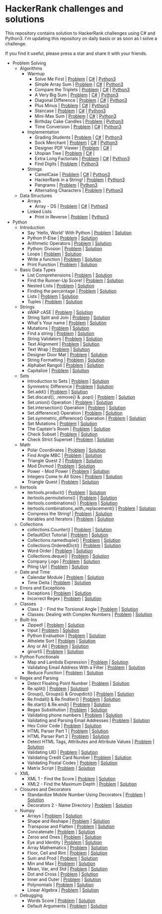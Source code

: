 # HackerRank challenges and solutions

This repository contains solution to HackerRank challenges using C# and Python3. I'm updating this repository on daily basis or as soon as I solve a challenge.

If you find it useful, please press a star and share it with your friends.

- Problem Solving
  - Algorithms
    - Warmup
      - Solve Me First | [Problem](https://www.hackerrank.com/challenges/solve-me-first/problem) | [C#](https://github.com/PrasadHonrao/HackerRank/blob/master/problem-solving/algorithms/warmup/solve-me-first/solve-me-first.cs) | [Python3](https://github.com/PrasadHonrao/HackerRank/blob/master/problem-solving/algorithms/warmup/solve-me-first/solve-me-first.py)
      - Simple Array Sum | [Problem](https://www.hackerrank.com/challenges/simple-array-sum/problem) | [C#](https://github.com/PrasadHonrao/HackerRank/blob/master/problem-solving/algorithms/warmup/simple-array-sum/simple-array-sum.cs) | [Python3](https://github.com/PrasadHonrao/HackerRank/blob/master/problem-solving/algorithms/warmup/simple-array-sum/simple-array-sum.py)
      - Compare the Triplets | [Problem](https://www.hackerrank.com/challenges/compare-the-triplets/problem) | [C#](https://github.com/PrasadHonrao/HackerRank/blob/master/problem-solving/algorithms/warmup/compare-the-triplets/compare-the-triplets.cs) | [Python3](https://github.com/PrasadHonrao/HackerRank/blob/master/problem-solving/algorithms/warmup/compare-the-triplets/compare-the-triplets.py)
      - A Very Big Sum | [Problem](https://www.hackerrank.com/challenges/a-very-big-sum/problem) | [C#](https://github.com/PrasadHonrao/HackerRank/blob/master/problem-solving/algorithms/warmup/a-very-big-sum/a-very-big-sum.cs) | [Python3](https://github.com/PrasadHonrao/HackerRank/blob/master/problem-solving/algorithms/warmup/a-very-big-sum/a-very-big-sum.py)
      - Diagonal Difference | [Problem](https://www.hackerrank.com/challenges/diagonal-difference/problem) | [C#](https://github.com/PrasadHonrao/HackerRank/blob/master/problem-solving/algorithms/warmup/diagonal-difference/diagonal-difference.cs) | [Python3](https://github.com/PrasadHonrao/HackerRank/blob/master/problem-solving/algorithms/warmup/diagonal-difference/diagonal-difference.py)
      - Plus Minus | [Problem](https://www.hackerrank.com/challenges/plus-minus/problem) | [C#](https://github.com/PrasadHonrao/HackerRank/blob/master/problem-solving/algorithms/warmup/plus-minus/plus-minus.cs) | [Python3](https://github.com/PrasadHonrao/HackerRank/blob/master/problem-solving/algorithms/warmup/plus-minus/plus-minus.py)
      - Staircase | [Problem](https://www.hackerrank.com/challenges/staircase/problem) | [C#](https://github.com/PrasadHonrao/HackerRank/blob/master/problem-solving/algorithms/warmup/staircase/staircase.cs) | [Python3](https://github.com/PrasadHonrao/HackerRank/blob/master/problem-solving/algorithms/warmup/staircase/staircase.py)
      - Mini-Max Sum | [Problem](https://www.hackerrank.com/challenges/mini-max-sum/problem) | [C#](https://github.com/PrasadHonrao/HackerRank/blob/master/problem-solving/algorithms/warmup/mini-max-sum/mini-max-sum.cs) | [Python3](https://github.com/PrasadHonrao/HackerRank/blob/master/problem-solving/algorithms/warmup/mini-max-sum/mini-max-sum.py)
      - Birthday Cake Candles | [Problem](https://www.hackerrank.com/challenges/birthday-cake-candles/problem) |  [Python3](https://github.com/PrasadHonrao/HackerRank/blob/master/problem-solving/algorithms/warmup/birthday-cake-candles/birthday-cake-candles.py)
      - Time Conversion | [Problem](https://www.hackerrank.com/challenges/time-conversion/problem) | [C#](https://github.com/PrasadHonrao/HackerRank/blob/master/problem-solving/algorithms/warmup/time-conversion/time-conversion.cs) | [Python3](https://github.com/PrasadHonrao/HackerRank/blob/master/problem-solving/algorithms/warmup/time-conversion/time-conversion.py)
    - Implementation
      - Grading Students | [Problem](https://www.hackerrank.com/challenges/grading/problem) | [C#](https://github.com/PrasadHonrao/HackerRank/blob/master/problem-solving/algorithms/implementation/grading-students/grading-students.cs) | [Python3](https://github.com/PrasadHonrao/HackerRank/blob/master/problem-solving/algorithms/implementation/grading-students/grading-students.py)
      - Sock Merchant | [Problem](https://www.hackerrank.com/challenges/sock-merchant) | [C#](https://github.com/PrasadHonrao/HackerRank/blob/master/problem-solving/algorithms/implementation/sock-merchant/sock-merchant.cs) | [Python3](https://github.com/PrasadHonrao/HackerRank/blob/master/problem-solving/algorithms/implementation/sock-merchant/sock-merchant.py)
      - Designer PDF Viewer | [Problem](https://www.hackerrank.com/challenges/designer-pdf-viewer/problem) | [C#](https://github.com/PrasadHonrao/HackerRank/blob/master/problem-solving/algorithms/implementation/designer-pdf-viewer/designer-pdf-viewer.cs) |
      - Utopian Tree | [Problem](https://www.hackerrank.com/challenges/utopian-tree/problem) | [C#](https://github.com/PrasadHonrao/HackerRank/blob/master/problem-solving/algorithms/implementation/utopian-tree/utopian-tree.cs) |
      - Extra Long Factorials | [Problem](https://www.hackerrank.com/challenges/extra-long-factorials/problem) | [C#](https://github.com/PrasadHonrao/HackerRank/blob/master/problem-solving/algorithms/implementation/extra-long-factorials/extra-log-factorials.cs) | [Python3](https://github.com/PrasadHonrao/HackerRank/blob/master/problem-solving/algorithms/implementation/extra-long-factorials/extra-long-factorials.py)
      - Find Digits | [Problem](https://www.hackerrank.com/challenges/find-digits/problem) | [Python3](https://github.com/PrasadHonrao/HackerRank/blob/master/problem-solving/algorithms/implementation/find-digits/find-digits.py)
    - Strings
      - CamelCase | [Problem](https://www.hackerrank.com/challenges/camelcase/problem) | [C#](https://github.com/PrasadHonrao/HackerRank/blob/master/problem-solving/problem-solving/algorithms/strings/camelcase/camelcase.cs) | [Python3](https://github.com/PrasadHonrao/HackerRank/blob/master/problem-solving/algorithms/strings/camelcase/camelcase.py)
      - HackerRank in a String! | [Problem](https://www.hackerrank.com/challenges/hackerrank-in-a-string/problem) | [Python3](https://github.com/PrasadHonrao/HackerRank/blob/master/problem-solving/algorithms/strings/hackerrank-in-a-string/hackerrank-in-a-string.py)
      - Pangrams | [Problem](https://www.hackerrank.com/challenges/pangrams/problem) | [Python3](https://github.com/PrasadHonrao/HackerRank/blob/master/problem-solving/algorithms/strings/pangrams/pangrams.py)
      - Alternating Characters | [Problem](https://www.hackerrank.com/challenges/alternating-characters/problem) | [Python3](https://github.com/PrasadHonrao/HackerRank/blob/master/problem-solving/algorithms/strings/alternating-characters/alternating-characters.py)
  - Data Structures
    - Arrays
      - Array - DS | [Problem](https://www.hackerrank.com/challenges/arrays-ds/problem) | [C#](https://github.com/PrasadHonrao/HackerRank/blob/master/problem-solving/data-structures/arrays/array-ds/array-ds.cs) | [Python3](https://github.com/PrasadHonrao/HackerRank/blob/master/problem-solving/data-structures/arrays/array-ds/array-ds.py)
    - Linked Lists
      - Print in Reverse | [Problem](https://www.hackerrank.com/challenges/print-the-elements-of-a-linked-list-in-reverse/problem) | [Python3](https://github.com/PrasadHonrao/HackerRank/blob/master/problem-solving/data-structures/linked-lists/print-in-reverse/print-in-reverse.py)
- Python
  - Introduction
    - Say 'Hello, World' With Python | [Problem](https://www.hackerrank.com/challenges/py-hello-world/problem) | [Solution](https://github.com/PrasadHonrao/HackerRank/blob/master/python/introduction/say-hello-world-with-python/say-hello-world-with-python.py)
    - Python If-Else | [Problem](https://www.hackerrank.com/challenges/py-if-else/problem) | [Solution](https://github.com/PrasadHonrao/HackerRank/blob/master/python/introduction/python-if-else/python-if-else.py)
    - Arithmetic Operators | [Problem](https://www.hackerrank.com/challenges/python-arithmetic-operators/problem) | [Solution](https://github.com/PrasadHonrao/HackerRank/blob/master/python/introduction/arithmetic-operators/arithmetic-operators.py)
    - Python: Division | [Problem](https://www.hackerrank.com/challenges/python-division/problem) | [Solution](https://github.com/PrasadHonrao/HackerRank/blob/master/python/introduction/python-division/python-division.py)
    - Loops | [Problem](https://www.hackerrank.com/challenges/python-loops/problem) | [Solution](https://github.com/PrasadHonrao/HackerRank/blob/master/python/introduction/loops/loops.py)
    - Write a function | [Problem](https://www.hackerrank.com/challenges/write-a-function/problem) | [Solution](https://github.com/PrasadHonrao/HackerRank/blob/master/python/introduction/write-a-function/write-a-function.py)
    - Print Function | [Problem](https://www.hackerrank.com/challenges/python-print/problem) | [Solution](https://github.com/PrasadHonrao/HackerRank/blob/master/python/introduction/print-function/print-function.py)
  - Basic Data Types
    - List Comprehensions | [Problem](https://www.hackerrank.com/challenges/list-comprehensions/problem) | [Solution](https://github.com/PrasadHonrao/HackerRank/blob/master/python/basic-data-types/list-comprehensions/list-comprehensions.py)
    - Find the Runner-Up Score! | [Problem](https://www.hackerrank.com/challenges/find-second-maximum-number-in-a-list/problem) | [Solution](https://github.com/PrasadHonrao/HackerRank/blob/master/python/basic-data-types/find-the-runner-up-score/find-the-runner-up-score.py)
    - Nested Lists | [Problem](https://www.hackerrank.com/challenges/nested-list/problem) | [Solution](https://github.com/PrasadHonrao/HackerRank/blob/master/python/basic-data-types/nested-list/nested-list.py)
    - Finding the percentage | [Problem](https://www.hackerrank.com/challenges/finding-the-percentage/problem) | [Solution](https://github.com/PrasadHonrao/HackerRank/blob/master/python/basic-data-types/finding-the-percentage/finding-the-percentage.py)
    - Lists | [Problem](https://www.hackerrank.com/challenges/python-lists/problem) | [Solution](https://github.com/PrasadHonrao/HackerRank/blob/master/python/basic-data-types/lists/lists.py)
    - Tuples | [Problem](https://www.hackerrank.com/challenges/python-tuples/problem) | [Solution](https://github.com/PrasadHonrao/HackerRank/blob/master/python/basic-data-types/tuples/tuples.py)
  - Strings
    - sWAP cASE | [Problem](https://www.hackerrank.com/challenges/swap-case/problem) | [Solution](https://github.com/PrasadHonrao/HackerRank/blob/master/python/strings/swap-case/swap-case.py)
    - String Split and Join | [Problem](https://www.hackerrank.com/challenges/python-string-split-and-join/problem) | [Solution](https://github.com/PrasadHonrao/HackerRank/blob/master/python/strings/string-split-and-join/string-split-and-join.py)
    - What's Your name | [Problem](https://www.hackerrank.com/challenges/whats-your-name/problem) | [Solution](https://github.com/PrasadHonrao/HackerRank/blob/master/python/strings/whats-your-name/whats-your-name.py)
    - Mutations | [Problem](https://www.hackerrank.com/challenges/python-mutations/problem) | [Solution](https://github.com/PrasadHonrao/HackerRank/blob/master/python/strings/mutations/mutations.py)
    - Find a string | [Problem](https://www.hackerrank.com/challenges/find-a-string/problem) | [Solution](https://github.com/PrasadHonrao/HackerRank/blob/master/python/strings/find-a-string/find-a-string.py)
    - String Validators | [Problem](https://www.hackerrank.com/challenges/string-validators/problem) | [Solution](https://github.com/PrasadHonrao/HackerRank/blob/master/python/strings/string-validators/string-validators.py)
    - Text Alignment | [Problem](https://www.hackerrank.com/challenges/text-alignment/problem) | [Solution](https://github.com/PrasadHonrao/HackerRank/blob/master/python/strings/text-alignment/text-alignment.py)
    - Text Wrap | [Problem](https://www.hackerrank.com/challenges/text-wrap/problem) | [Solution](https://github.com/PrasadHonrao/HackerRank/blob/master/python/strings/text-wrap/text-wrap.py)
    - Designer Door Mat | [Problem](https://www.hackerrank.com/challenges/designer-door-mat/problem) | [Solution](https://github.com/PrasadHonrao/HackerRank/blob/master/python/strings/designer-door-mat/designer-door-mat.py)
    - String Formatting | [Problem](https://www.hackerrank.com/challenges/python-string-formatting/problem) | [Solution](https://github.com/PrasadHonrao/HackerRank/blob/master/python/strings/string-formatting/string-formatting.py)
    - Alphabet Rangoli | [Problem](https://www.hackerrank.com/challenges/alphabet-rangoli/problem) | [Solution](https://github.com/PrasadHonrao/HackerRank/blob/master/python/strings/alphabet-rangoli/alphabet-rangoli.py)
    - Capitalize | [Problem](https://www.hackerrank.com/challenges/capitalize/problem) | [Solution](https://github.com/PrasadHonrao/HackerRank/blob/master/python/strings/capitalize/capitalize.py)
  - Sets
    - Introduction to Sets | [Problem](https://www.hackerrank.com/challenges/py-introduction-to-sets/problem) | [Solution](https://github.com/PrasadHonrao/HackerRank/blob/master/python/sets/introduction-to-sets/introduction-to-sets.py)
    - Symmetric Difference | [Problem](https://www.hackerrank.com/challenges/symmetric-difference/problem) | [Solution](https://github.com/PrasadHonrao/HackerRank/blob/master/python/sets/symmetric-difference/symmetric-difference.py)
    - Set.add() | [Problem](https://www.hackerrank.com/challenges/py-set-add/problem) | [Solution](https://github.com/PrasadHonrao/HackerRank/blob/master/python/sets/set-add/set-add.py)
    - Set.discard(), .remove() & .pop() | [Problem](https://www.hackerrank.com/challenges/py-set-discard-remove-pop/problem) | [Solution](https://github.com/PrasadHonrao/HackerRank/blob/master/python/sets/set-discard-remove-pop/set-discard-remove-pop.py)
    - Set.union() Operation | [Problem](https://www.hackerrank.com/challenges/py-set-union/problem) | [Solution](https://github.com/PrasadHonrao/HackerRank/blob/master/python/sets/set-union-operation/set-union-operation.py)
    - Set.intersection() Operation | [Problem](https://www.hackerrank.com/challenges/py-set-intersection-operation/problem) | [Solution](https://github.com/PrasadHonrao/HackerRank/blob/master/python/sets/set-intersection-operation/set-intersection-operation.py)
    - Set.difference() Operation | [Problem](https://www.hackerrank.com/challenges/py-set-difference-operation/problem) | [Solution](https://github.com/PrasadHonrao/HackerRank/blob/master/python/sets/set-difference-operation/set-difference-operation.py)
    - Set.symmetric_difference() Operation | [Problem](https://www.hackerrank.com/challenges/py-set-symmetric-difference-operation/problem) | [Solution](https://github.com/PrasadHonrao/HackerRank/blob/master/python/sets/set-symmetric-difference-operation/set-symmetric-difference-operation.py)
    - Set Mutations | [Problem](https://www.hackerrank.com/challenges/py-set-mutations/problem) | [Solution](https://github.com/PrasadHonrao/HackerRank/blob/master/python/sets/set-mutations/set-mutations.py)
    - The Captain's Room | [Problem](https://www.hackerrank.com/challenges/py-the-captains-room/problem) | [Solution](https://github.com/PrasadHonrao/HackerRank/blob/master/python/sets/the-captains-room/the-captains-room.py)
    - Check Subset | [Problem](https://www.hackerrank.com/challenges/py-check-subset/problem) | [Solution](https://github.com/PrasadHonrao/HackerRank/blob/master/python/sets/check-subset/check-subset.py)
    - Check Strict Superset | [Problem](https://www.hackerrank.com/challenges/py-check-strict-superset/problem) | [Solution](https://github.com/PrasadHonrao/HackerRank/blob/master/python/sets/check-strict-superset/check-strict-superset.py)
  - Math
    - Polar Coordinates | [Problem](https://www.hackerrank.com/challenges/polar-coordinates/problem) | [Solution](https://github.com/PrasadHonrao/HackerRank/blob/master/python/math/polar-coordinates/polar-coordinates.py)
    - Find Angle MBC | [Problem](https://www.hackerrank.com/challenges/find-angle/problem) | [Solution](https://github.com/PrasadHonrao/HackerRank/blob/master/python/math/find-angle-mbc/find-angle-mbc.py)
    - Triangle Quest 2 | [Problem](https://www.hackerrank.com/challenges/triangle-quest-2/problem) | [Solution](https://github.com/PrasadHonrao/HackerRank/blob/master/python/math/triangle-quest-2/triangle-quest-2.py)
    - Mod Divmod | [Problem](https://www.hackerrank.com/challenges/python-mod-divmod/problem) | [Solution](https://github.com/PrasadHonrao/HackerRank/blob/master/python/math/mod-divmod/mod-divmod.py)
    - Power - Mod Power | [Problem](https://www.hackerrank.com/challenges/python-power-mod-power/problem) | [Solution](https://github.com/PrasadHonrao/HackerRank/blob/master/python/math/power-mod-power/power-mod-power.py)
    - Integers Come In All Sizes | [Problem](https://www.hackerrank.com/challenges/python-integers-come-in-all-sizes/problem) | [Solution](https://github.com/PrasadHonrao/HackerRank/blob/master/python/math/integers-come-in-all-sizes/integers-come-in-all-sizes.py)
    - Triangle Quest | [Problem](https://www.hackerrank.com/challenges/python-quest-1/problem) | [Solution](https://github.com/PrasadHonrao/HackerRank/blob/master/python/math/triangle-quest/triangle-quest.py)
  - Itertools
    - itertools.product() | [Problem](https://www.hackerrank.com/challenges/itertools-product/submissions/code/49172373) | [Solution](https://github.com/PrasadHonrao/HackerRank/blob/master/python/itertools/itertools-product/itertools-product.py)
    - itertools.permutations() | [Problem](https://www.hackerrank.com/challenges/itertools-permutations/problem) | [Solution](https://github.com/PrasadHonrao/HackerRank/blob/master/python/itertools/itertools-permutations/itertools-permutations.py)
    - itertools.combinations() | [Problem](https://www.hackerrank.com/challenges/itertools-combinations/problem) | [Solution](https://github.com/PrasadHonrao/HackerRank/blob/master/python/itertools/itertools-combinations/itertools-combinations.py)
    - itertools.combinations_with_replacement() | [Problem](https://www.hackerrank.com/challenges/itertools-combinations-with-replacement/problem) | [Solution](https://github.com/PrasadHonrao/HackerRank/blob/master/python/itertools/itertools-combinations-with-replacement/itertools-combinations-with-replacement.py)
    - Compress the String! | [Problem](https://www.hackerrank.com/challenges/compress-the-string/problem) | [Solution](https://github.com/PrasadHonrao/HackerRank/blob/master/python/itertools/compress-the-string/compress-the-string.py)
    - Iterables and Iterators | [Problem](https://www.hackerrank.com/challenges/iterables-and-iterators/problem) | [Solution](https://github.com/PrasadHonrao/HackerRank/blob/master/python/itertools/iterables-and-iterators/iterables-and-iterators.py)
  - Collections
    - collections.Counter() | [Problem](https://www.hackerrank.com/challenges/collections-counter/problem) | [Solution](https://github.com/PrasadHonrao/HackerRank/blob/master/python/collections/collections-counter/collections-counter.py)
    - DefaultDict Tutorial | [Problem](https://www.hackerrank.com/challenges/defaultdict-tutorial/problem) | [Solution](https://github.com/PrasadHonrao/HackerRank/blob/master/python/collections/defaultdict-tutorial/defaultdict-tutorial.py)
    - Collections.namedtuple() | [Problem](https://www.hackerrank.com/challenges/py-collections-namedtuple/problem) | [Solution](https://github.com/PrasadHonrao/HackerRank/blob/master/python/collections/collections-namedtuple/collections-namedtuple.py)
    - Collections.OrderedDict() | [Problem](https://www.hackerrank.com/challenges/py-collections-ordereddict/problem) | [Solution](https://github.com/PrasadHonrao/HackerRank/blob/master/python/collections/collections-ordereddict/collections-ordereddict.py)
    - Word Order | [Problem](https://www.hackerrank.com/challenges/word-order/problem) | [Solution](https://github.com/PrasadHonrao/HackerRank/blob/master/python/collections/word-order/word-order.py)
    - Collections.deque() | [Problem](https://www.hackerrank.com/challenges/py-collections-deque/problem) | [Solution](https://github.com/PrasadHonrao/HackerRank/blob/master/python/collections/collections-deque/collections-deque.py)
    - Company Logo | [Problem](https://www.hackerrank.com/challenges/most-commons/problem) | [Solution](https://github.com/PrasadHonrao/HackerRank/blob/master/python/collections/company-logo/company-logo.py)
    - Piling Up! | [Problem](https://www.hackerrank.com/challenges/piling-up/problem) | [Solution](https://github.com/PrasadHonrao/HackerRank/blob/master/python/collections/piling-up/piling-up.py)
  - Date and Time
    - Calendar Module | [Problem](https://www.hackerrank.com/challenges/calendar-module/problem) | [Solution](https://github.com/PrasadHonrao/HackerRank/blob/master/python/date-and-time/calendar-module/calendar-module.py)
    - Time Delta | [Problem](https://www.hackerrank.com/challenges/python-time-delta/problem) | [Solution](https://github.com/PrasadHonrao/HackerRank/blob/master/python/date-and-time/time-delta/time-delta.py)
  - Errors and Exceptions
    - Exceptions | [Problem](https://www.hackerrank.com/challenges/exceptions/problem) | [Solution](https://github.com/PrasadHonrao/HackerRank/blob/master/python/errors-and-exceptions/exceptions/exceptions.py) 
    - Incorrect Regex | [Problem](https://www.hackerrank.com/challenges/incorrect-regex/problem) | [Solution](https://github.com/PrasadHonrao/HackerRank/blob/master/python/errors-and-exceptions/incorrect-regex/incorrect-regex.py) 
  - Classes
    - Class 2 - Find the Torsional Angle | [Problem](https://www.hackerrank.com/challenges/class-2-find-the-torsional-angle/problem) | [Solution](https://github.com/PrasadHonrao/HackerRank/blob/master/python/classes/class-2-find-the-torsional-angle/class-2-find-the-torsional-angle.py)
    - Classes: Dealing with Complex Numbers | [Problem](https://www.hackerrank.com/challenges/class-1-dealing-with-complex-numbers/problem) | [Solution](https://github.com/PrasadHonrao/HackerRank/blob/master/python/classes/classes-dealing-with-complex-numbers/classes-dealing-with-complex-numbers.py)
  - Built-Ins
    - Zipped! | [Problem](https://www.hackerrank.com/challenges/zipped/problem) | [Solution](https://github.com/PrasadHonrao/HackerRank/blob/master/python/built-ins/zipped/zipped.py)
    - Input | [Problem](https://www.hackerrank.com/challenges/input/problem) | [Solution](https://github.com/PrasadHonrao/HackerRank/blob/master/python/built-ins/input/input.py)
    - Python Evaluation | [Problem](https://www.hackerrank.com/challenges/python-eval/problem) | [Solution](https://github.com/PrasadHonrao/HackerRank/blob/master/python/built-ins/python-evaluation/python-evaluation.py)
    - Athelete Sort | [Problem](https://www.hackerrank.com/challenges/python-sort-sort/problem) | [Solution](https://github.com/PrasadHonrao/HackerRank/blob/master/python/built-ins/athelete-sort/athelete-sort.py)
    - Any or All | [Problem](https://www.hackerrank.com/challenges/any-or-all/problem) | [Solution](https://github.com/PrasadHonrao/HackerRank/blob/master/python/built-ins/any-or-all/any-or-all.py)
    - ginortS | [Problem](https://www.hackerrank.com/challenges/ginorts/problem) | [Solution](https://github.com/PrasadHonrao/HackerRank/blob/master/python/built-ins/ginorts/ginorts.py)
  - Python Functionals
    - Map and Lambda Expression | [Problem](https://www.hackerrank.com/challenges/map-and-lambda-expression/problem) | [Solution](https://github.com/PrasadHonrao/HackerRank/blob/master/python/pythong-functionals/map-and-lambda-expression/map-and-lambda-expression.py)
    - Validating Email Address With a Filter | [Problem](https://www.hackerrank.com/challenges/validate-list-of-email-address-with-filter/problem) | [Solution](https://github.com/PrasadHonrao/HackerRank/blob/master/python/pythong-functionals/validating-email-address-with-a-filter/validating-email-address-with-a-filter.py)
    - Reduce Function | [Problem](https://www.hackerrank.com/challenges/reduce-function/problem) | [Solution](https://github.com/PrasadHonrao/HackerRank/blob/master/python/pythong-functionals/reduce-function/reduce-function.py)
  - Regex and Parsing
    - Detect Floating Point Number | [Problem](https://www.hackerrank.com/challenges/introduction-to-regex/problem) | [Solution](https://github.com/PrasadHonrao/HackerRank/blob/master/python/regex-and-parsing/detect-floating-point-number/detect-floating-point-number.py)
    - Re.split() | [Problem](https://www.hackerrank.com/challenges/re-split/problem) | [Solution](https://github.com/PrasadHonrao/HackerRank/blob/master/python/regex-and-parsing/re-split/re-split.py))
    - Group(), Groups() & Groupdict() | [Problem](https://www.hackerrank.com/challenges/re-group-groups/problem) | [Solution](https://github.com/PrasadHonrao/HackerRank/blob/master/python/regex-and-parsing/group-groups-groupdict/group-groups-groupdict.py)
    - Re.findall() & Re.finditer() | [Problem](https://www.hackerrank.com/challenges/re-findall-re-finditer/problem) | [Solution](https://github.com/PrasadHonrao/HackerRank/blob/master/python/regex-and-parsing/re-findall-re-finditer/re-findall-re-finditer.py)
    - Re.start() & Re.end() | [Problem](https://www.hackerrank.com/challenges/re-start-re-end/problem) | [Solution](https://github.com/PrasadHonrao/HackerRank/blob/master/python/regex-and-parsing/re-start-re-end/re-start-re-end.py)
    - Regex Substitution | [Problem](https://www.hackerrank.com/challenges/re-sub-regex-substitution/problem) | [Solution](https://github.com/PrasadHonrao/HackerRank/blob/master/python/regex-and-parsing/regex-substitution/regex-substitution.py)
    - Validating phone numbers | [Problem](https://www.hackerrank.com/challenges/validating-the-phone-number/problem) | [Solution](https://github.com/PrasadHonrao/HackerRank/blob/master/python/regex-and-parsing/validating-phone-numbers/validating-phone-numbers.py)
    - Validating and Parsing Email Addresses | [Problem](https://www.hackerrank.com/challenges/validating-named-email-addresses/problem) | [Solution](https://github.com/PrasadHonrao/HackerRank/blob/master/python/regex-and-parsing/validating-and-parsing-email-addresses/validating-and-parsing-email-addresses.py)
    - Hex Color Code | [Problem](https://www.hackerrank.com/challenges/hex-color-code/problem) | [Solution](https://github.com/PrasadHonrao/HackerRank/blob/master/python/regex-and-parsing/hex-color-code/hex-color-code.py)
    - HTML Parser Part 1 | [Problem](https://www.hackerrank.com/challenges/html-parser-part-1/problem) | [Solution](https://github.com/PrasadHonrao/HackerRank/blob/master/python/regex-and-parsing/html-parser-part-1/html-parser-part-1.py)
    - HTML Parser Part 2 | [Problem](https://www.hackerrank.com/challenges/html-parser-part-2/problem) | [Solution](https://github.com/PrasadHonrao/HackerRank/blob/master/python/regex-and-parsing/html-parser-part-2/html-parser-part-2.py)
    - Detect HTML Tags, Attributes and Attribute Values | [Problem](https://www.hackerrank.com/challenges/detect-html-tags-attributes-and-attribute-values/problem) | [Solution](https://github.com/PrasadHonrao/HackerRank/blob/master/python/regex-and-parsing/detect-html-tags-attributes-and-attribute-values/detect-html-tags-attributes-and-attribute-values.py)
    - Validating UID | [Problem](https://www.hackerrank.com/challenges/validating-uid/problem) | [Solution](https://github.com/PrasadHonrao/HackerRank/blob/master/python/regex-and-parsing/validating-uid/validating-uid.py)
    - Validating Credit Card Number | [Problem](https://www.hackerrank.com/challenges/validating-credit-card-number/problem) | [Solution](https://github.com/PrasadHonrao/HackerRank/blob/master/python/regex-and-parsing/validating-credit-card-number/validating-credit-card-number.py)
    - Validating Postal Codes | [Problem](https://www.hackerrank.com/challenges/validating-postalcode/problem) | [Solution](https://github.com/PrasadHonrao/HackerRank/blob/master/python/regex-and-parsing/validating-postalcode/validating-postalcode.py)
    - Matrix Script | [Problem](https://www.hackerrank.com/challenges/matrix-script/problem) | [Solution](https://github.com/PrasadHonrao/HackerRank/blob/master/python/regex-and-parsing/matrix-script/matrix-script.py)
  - XML
    - XML 1 - Find the Score | [Problem](https://www.hackerrank.com/challenges/xml-1-find-the-score/problem) | [Solution](https://github.com/PrasadHonrao/HackerRank/blob/master/python/xml/xml-1-find-the-score/xml-1-find-the-score.py)
    - XML2 - Find the Maximum Depth | [Problem](https://www.hackerrank.com/challenges/xml2-find-the-maximum-depth/problem) | [Solution](https://github.com/PrasadHonrao/HackerRank/blob/master/python/xml/xml2-find-the-maximum-depth/xml2-find-the-maximum-depth.py)
  - Closures and Decorators
    - Standardize Mobile Number Using Decorators | [Problem](https://www.hackerrank.com/challenges/standardize-mobile-number-using-decorators/problem) | [Solution](https://github.com/PrasadHonrao/HackerRank/blob/master/python/closures-and-decorators/standardize-mobile-number-using-decorators/standardize-mobile-number-using-decorators.py)
    - Decorators 2 - Name Directory | [Problem](https://www.hackerrank.com/challenges/decorators-2-name-directory/problem) | [Solution](https://github.com/PrasadHonrao/HackerRank/blob/master/python/closures-and-decorators/decorators-2-name-directory/decorators-2-name-directory.py)
  - Numpy
      - Arrays | [Problem](https://www.hackerrank.com/challenges/np-arrays/problem) | [Solution](https://github.com/PrasadHonrao/HackerRank/blob/master/python/numpy/arrays/arrays.py)
      - Shape and Reshape | [Problem](https://www.hackerrank.com/challenges/np-shape-reshape/problem) | [Solution](https://github.com/PrasadHonrao/HackerRank/blob/master/python/numpy/shape-and-reshape/shape-and-reshape.py)
      - Transpose and Flatten | [Problem](https://www.hackerrank.com/challenges/np-transpose-and-flatten/problem) | [Solution](https://github.com/PrasadHonrao/HackerRank/blob/master/python/numpy/transpose-and-flatten/transpose-and-flatten.py)
      - Concatenate | [Problem](https://www.hackerrank.com/challenges/np-concatenate/problem) | [Solution](https://github.com/PrasadHonrao/HackerRank/blob/master/python/numpy/concatenate/concatenate.py)
      - Zeros and Ones | [Problem](https://www.hackerrank.com/challenges/np-zeros-and-ones/problem) | [Solution](https://github.com/PrasadHonrao/HackerRank/blob/master/python/numpy/zeros-and-ones/zeros-and-ones.py)
      - Eye and Identity | [Problem](https://www.hackerrank.com/challenges/np-eye-and-identity/problem) | [Solution](https://github.com/PrasadHonrao/HackerRank/blob/master/python/numpy/eye-and-identity/eye-and-identity.py)
      - Array Mathematics | [Problem](https://www.hackerrank.com/challenges/np-array-mathematics/problem) | [Solution](https://github.com/PrasadHonrao/HackerRank/blob/master/python/numpy/array-mathematics/array-mathematics.py)
      - Floor, Ceil and Rint | [Problem](https://www.hackerrank.com/challenges/floor-ceil-and-rint/problem) | [Solution](https://github.com/PrasadHonrao/HackerRank/blob/master/python/numpy/floor-ceil-and-rint/floor-ceil-and-rint.py)
      - Sum and Prod | [Problem](https://www.hackerrank.com/challenges/np-sum-and-prod/problem) | [Solution](https://github.com/PrasadHonrao/HackerRank/blob/master/python/numpy/sum-and-prodsum-and-prod.py)
      - Min and Max | [Problem](https://www.hackerrank.com/challenges/np-min-and-max/problem) | [Solution](https://github.com/PrasadHonrao/HackerRank/blob/master/python/numpy/min-and-max/min-and-max.py)
      - Mean, Var, and Std | [Problem](https://www.hackerrank.com/challenges/np-mean-var-and-std/problem) | [Solution](https://github.com/PrasadHonrao/HackerRank/blob/master/python/numpy/mean-var-and-std/mean-var-and-std.py)
      - Dot and Cross | [Problem](https://www.hackerrank.com/challenges/np-dot-and-cross/problem) | [Solution](https://github.com/PrasadHonrao/HackerRank/blob/master/python/numpy/dot-and-cross/dot-and-cross.py)
      - Inner and Outer | [Problem](https://www.hackerrank.com/challenges/np-inner-and-outer/problem) | [Solution](https://github.com/PrasadHonrao/HackerRank/blob/master/python/numpy/inner-and-outer/inner-and-outer.py)
      - Polynomials | [Problem](https://www.hackerrank.com/challenges/np-polynomials/problem) | [Solution](https://github.com/PrasadHonrao/HackerRank/blob/master/python/numpy/polynomials/polynomials.py)
      - Linear Algebra | [Problem](https://www.hackerrank.com/challenges/np-linear-algebra/problem) | [Solution](https://github.com/PrasadHonrao/HackerRank/blob/master/python/numpy/linear-algebra/linear-algebra.py)
  - Debugging
      - Words Score | [Problem](https://www.hackerrank.com/challenges/words-score/problem) | [Solution](https://github.com/PrasadHonrao/HackerRank/blob/master/python/debugging/words-score/words-score.py)
      - Default Arguments | [Problem](https://www.hackerrank.com/challenges/default-arguments/problem) | [Solution](https://github.com/PrasadHonrao/HackerRank/blob/master/python/debugging/default-arguments/default-arguments.py)